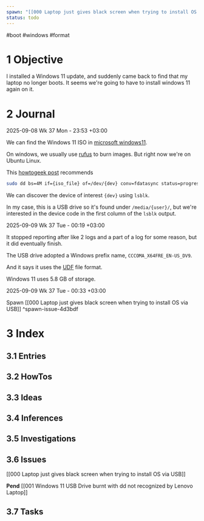 ```yaml
---
spawn: "[[000 Laptop just gives black screen when trying to install OS via USB]]"
status: todo
---
```


#boot #windows #format


# 1 Objective

I installed a Windows 11 update, and suddenly came back to find that my laptop no longer boots. It seems we're going to have to install windows 11 again on it.

# 2 Journal

2025-09-08 Wk 37 Mon - 23:53 +03:00

We can find the Windows 11 ISO in [microsoft windows11](https://www.microsoft.com/en-us/software-download/windows11).

On windows, we usually use [rufus](https://rufus.ie/en/) to burn images. But right now we're on Ubuntu Linux.

This [howtogeek post](https://www.howtogeek.com/414574/how-to-burn-an-iso-file-to-a-usb-drive-in-linux/) recommends

```sh
sudo dd bs=4M if={iso_file} of=/dev/{dev} conv=fdatasync status=progress
```

We can discover the device of interest `{dev}` using `lsblk`.

In my case, this is a USB drive so it's found under `/media/{user}/`, but we're interested in the device code in the first column of the `lsblk` output.

2025-09-09 Wk 37 Tue - 00:19 +03:00

It stopped reporting after like 2 logs and a part of a log for some reason, but it did eventually finish.

The USB drive adopted a Windows prefix name,  `CCCOMA_X64FRE_EN-US_DV9`.

And it says it uses the [UDF](https://en.wikipedia.org/wiki/Universal_Disk_Format) file format.

Windows 11 uses 5.8 GB of storage.

2025-09-09 Wk 37 Tue - 00:33 +03:00

Spawn [[000 Laptop just gives black screen when trying to install OS via USB]] ^spawn-issue-4d3bdf
# 3 Index

## 3.1 Entries
## 3.2 HowTos
## 3.3 Ideas

## 3.4 Inferences
## 3.5 Investigations
## 3.6 Issues

[[000 Laptop just gives black screen when trying to install OS via USB]]

**Pend**
[[001 Windows 11 USB Drive burnt with dd not recognized by Lenovo Laptop]]

## 3.7 Tasks

